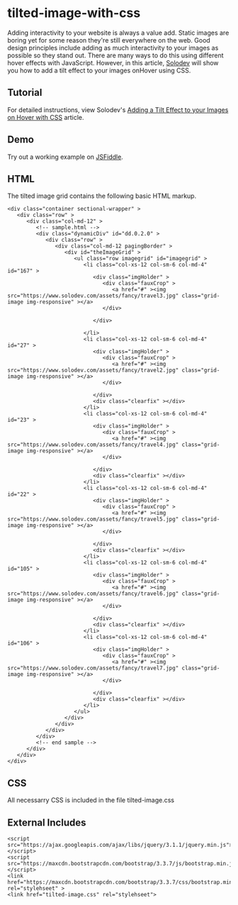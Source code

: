 # tilted-image-with-css
Adding interactivity to your website is always a value add. Static images are boring yet for some reason they're still everywhere on the web. Good design principles include adding as much interactivity to your images as possible so they stand out. There are many ways to do this using different hover effects with JavaScript. However, in this article, [Solodev](https://www.solodev.com/blog/) will show you how to add a tilt effect to your images onHover using CSS.

## Tutorial

For detailed instructions, view Solodev's [Adding a Tilt Effect to your Images on Hover with CSS](https://www.solodev.com/blog/web-design/adding-a-tilt-effect-to-your-images-on-hover-with-css.stml) article.

## Demo

Try out a working example on [JSFiddle](https://jsfiddle.net/solodev/y5g0pvfk/).

## HTML

The tilted image grid contains the following basic HTML markup.

```
<div class="container sectional-wrapper" >
   <div class="row" >
      <div class="col-md-12" >
         <!-- sample.html -->
         <div class="dynamicDiv" id="dd.0.2.0" >
            <div class="row" >
               <div class="col-md-12 pagingBorder" >
                  <div id="theImageGrid" >
                     <ul class="row imagegrid" id="imagegrid" >
                        <li class="col-xs-12 col-sm-6 col-md-4" id="167" >
                           <div class="imgHolder" >
                              <div class="fauxCrop" >
                                 <a href="#" ><img src="https://www.solodev.com/assets/fancy/travel3.jpg" class="grid-image img-responsive" ></a>
                              </div>
                             
                           </div>
                         
                        </li>
                        <li class="col-xs-12 col-sm-6 col-md-4" id="27" >
                           <div class="imgHolder" >
                              <div class="fauxCrop" >
                                 <a href="#" ><img src="https://www.solodev.com/assets/fancy/travel2.jpg" class="grid-image img-responsive" ></a>
                              </div>
                              
                           </div>
                           <div class="clearfix" ></div>
                        </li>
                        <li class="col-xs-12 col-sm-6 col-md-4" id="23" >
                           <div class="imgHolder" >
                              <div class="fauxCrop" >
                                 <a href="#" ><img src="https://www.solodev.com/assets/fancy/travel4.jpg" class="grid-image img-responsive" ></a>
                              </div>
                             
                           </div>
                           <div class="clearfix" ></div>
                        </li>
                        <li class="col-xs-12 col-sm-6 col-md-4" id="22" >
                           <div class="imgHolder" >
                              <div class="fauxCrop" >
                                 <a href="#" ><img src="https://www.solodev.com/assets/fancy/travel5.jpg" class="grid-image img-responsive" ></a>
                              </div>
                              
                           </div>
                           <div class="clearfix" ></div>
                        </li>
                        <li class="col-xs-12 col-sm-6 col-md-4" id="105" >
                           <div class="imgHolder" >
                              <div class="fauxCrop" >
                                 <a href="#" ><img src="https://www.solodev.com/assets/fancy/travel6.jpg" class="grid-image img-responsive" ></a>
                              </div>
                             
                           </div>
                           <div class="clearfix" ></div>
                        </li>
                        <li class="col-xs-12 col-sm-6 col-md-4" id="106" >
                           <div class="imgHolder" >
                              <div class="fauxCrop" >
                                 <a href="#" ><img src="https://www.solodev.com/assets/fancy/travel7.jpg" class="grid-image img-responsive" ></a>
                              </div>
                              
                           </div>
                           <div class="clearfix" ></div>
                        </li>
                     </ul>
                  </div>
               </div>
            </div>
         </div>
         <!-- end sample -->
      </div>
   </div>
</div>
```
## CSS

All necessarry CSS is included in the file tilted-image.css

## External Includes

```
<script src="https://ajax.googleapis.com/ajax/libs/jquery/3.1.1/jquery.min.js"></script>
<script src="https://maxcdn.bootstrapcdn.com/bootstrap/3.3.7/js/bootstrap.min.js"></script>
<link href="https://maxcdn.bootstrapcdn.com/bootstrap/3.3.7/css/bootstrap.min.css" rel="stylehseet" >
<link href="tilted-image.css" rel="stylehseet">
```

